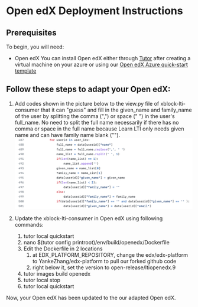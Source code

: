 # Open edX Deployment Instructions 

## Prerequisites
To begin, you will need:
- Open edX 
You can install Open edX either through [Tutor](https://docs.tutor.overhang.io/quickstart.html) after creating a virtual machine on your azure or using our [Open edX Azure quick-start template](https://github.com/Azure/azure-quickstart-templates/tree/master/application-workloads/opendx/openedx-tutor-lilac-ubuntu)  

## Follow these steps to adapt your Open edX:

1. Add codes shown in the picture below to the view.py file of xblock-lti-consumer that it can "guess" and fill in the given_name and family_name of the user by splitting the comma (",") or space (" ") in the user's full_name. No need to split the full name necessarily if there has no comma or space in the full name because Learn LTI only needs given name and can have family name blank ("").
![xblock-lti-consumer-codes](/images/xblock-lti-consumer-codes.png)

2. Update the xblock-lti-consumer in Open edX using following commands:
      1. tutor local quickstart
      2. nano $(tutor config printroot)/env/build/openedx/Dockerfile
      3. Edit the Dockerfile in 2 locations
          1)	at EDX_PLATFORM_REPOSITORY, change the edx/edx-platform to YankeZhang/edx-platform to pull our forked github code
          2)	right below it, set the version to open-release/ltiopenedx.9
      4. tutor images build openedx
      5. tutor local stop
      6. tutor local quickstart

Now, your Open edX has been updated to the our adapted Open edX. 
